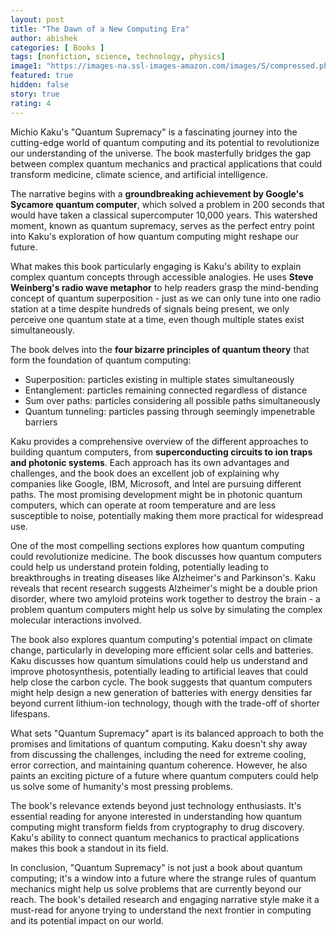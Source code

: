 ```yaml
---
layout: post
title: "The Dawn of a New Computing Era"
author: abishek
categories: [ Books ]
tags: [nonfiction, science, technology, physics]
image1: "https://images-na.ssl-images-amazon.com/images/S/compressed.photo.goodreads.com/books/1669085986i/61965263.jpg"
featured: true
hidden: false
story: true
rating: 4
---
```


Michio Kaku's "Quantum Supremacy" is a fascinating journey into the cutting-edge world of quantum computing and its potential to revolutionize our understanding of the universe. The book masterfully bridges the gap between complex quantum mechanics and practical applications that could transform medicine, climate science, and artificial intelligence.

The narrative begins with a **groundbreaking achievement by Google's Sycamore quantum computer**, which solved a problem in 200 seconds that would have taken a classical supercomputer 10,000 years. This watershed moment, known as quantum supremacy, serves as the perfect entry point into Kaku's exploration of how quantum computing might reshape our future.

What makes this book particularly engaging is Kaku's ability to explain complex quantum concepts through accessible analogies. He uses **Steve Weinberg's radio wave metaphor** to help readers grasp the mind-bending concept of quantum superposition - just as we can only tune into one radio station at a time despite hundreds of signals being present, we only perceive one quantum state at a time, even though multiple states exist simultaneously.

The book delves into the **four bizarre principles of quantum theory** that form the foundation of quantum computing:
- Superposition: particles existing in multiple states simultaneously
- Entanglement: particles remaining connected regardless of distance
- Sum over paths: particles considering all possible paths simultaneously
- Quantum tunneling: particles passing through seemingly impenetrable barriers

Kaku provides a comprehensive overview of the different approaches to building quantum computers, from **superconducting circuits to ion traps and photonic systems**. Each approach has its own advantages and challenges, and the book does an excellent job of explaining why companies like Google, IBM, Microsoft, and Intel are pursuing different paths. <span class="spoiler">The most promising development might be in photonic quantum computers, which can operate at room temperature and are less susceptible to noise, potentially making them more practical for widespread use.</span>

One of the most compelling sections explores how quantum computing could revolutionize medicine. The book discusses how quantum computers could help us understand protein folding, potentially leading to breakthroughs in treating diseases like Alzheimer's and Parkinson's. <span class="spoiler">Kaku reveals that recent research suggests Alzheimer's might be a double prion disorder, where two amyloid proteins work together to destroy the brain - a problem quantum computers might help us solve by simulating the complex molecular interactions involved.</span>

The book also explores quantum computing's potential impact on climate change, particularly in developing more efficient solar cells and batteries. Kaku discusses how quantum simulations could help us understand and improve photosynthesis, potentially leading to artificial leaves that could help close the carbon cycle. <span class="spoiler">The book suggests that quantum computers might help design a new generation of batteries with energy densities far beyond current lithium-ion technology, though with the trade-off of shorter lifespans.</span>

What sets "Quantum Supremacy" apart is its balanced approach to both the promises and limitations of quantum computing. Kaku doesn't shy away from discussing the challenges, including the need for extreme cooling, error correction, and maintaining quantum coherence. However, he also paints an exciting picture of a future where quantum computers could help us solve some of humanity's most pressing problems.

The book's relevance extends beyond just technology enthusiasts. It's essential reading for anyone interested in understanding how quantum computing might transform fields from cryptography to drug discovery. Kaku's ability to connect quantum mechanics to practical applications makes this book a standout in its field.

In conclusion, "Quantum Supremacy" is not just a book about quantum computing; it's a window into a future where the strange rules of quantum mechanics might help us solve problems that are currently beyond our reach. The book's detailed research and engaging narrative style make it a must-read for anyone trying to understand the next frontier in computing and its potential impact on our world. 